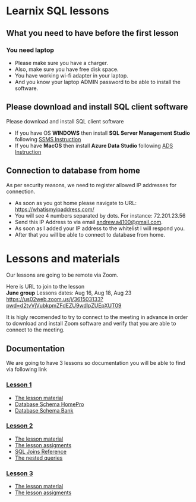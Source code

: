 # Learnix SQL lessons


## What you need to have before the first lesson 
### You need laptop
- Please make sure you have a charger. 
- Also, make sure you have free disk space. 
- You have working wi-fi adapter in your laptop. 
- And you know your laptop ADMIN password to be able to install the software.

## Please download and install SQL client software

Please download and install SQL client software
- If you have OS <b>WINDOWS</b> then install <b>SQL Server Management Studio</b> following [SSMS Instruction](SQLServerManagementStudioInstallation.md) 
- If you have <b>MacOS</b> then install <b>Azure Data Studio</b> following [ADS Instruction](AzureDataStudio.md)


## Connection to database from home 
As per security reasons, we need to register allowed IP addresses for connection.

- As soon as you got home please navigate to URL: https://whatismyipaddress.com/
- You will see 4 numbers separated by dots. For instance: 72.201.23.56 
- Send this IP Address to via email andrew.a4100@gmail.com. 
- As soon as I added your IP address to the whitelist I will respond you.
- After that you will be able to connect to database from home.


# Lessons and materials

Our lessons are going to be remote via Zoom. 

Here is URL to join to the lesson
<br>
<b>June group</b> Lessons dates: Aug 16, Aug 18, Aug 23
<br>
https://us02web.zoom.us/j/361503133?pwd=d2tvVjVubkpmZFdEZU9wdlpZUEpXUT09
<br>



It is higly recomended to try to connect to the meeting in advance in order to download and install Zoom software and verify that you are able to connect to the meeting.


## Documentation
We are going to have 3 lessons so documentation you will be able to find via following link
### [Lesson 1](./Lesson1)
- [The lesson material](./Lesson1/Database-1.pdf)
- [Database Schema HomePro](./Lesson1/Schema%20HomePro.pdf)
- [Database Schema Bank](./Lesson1/Schema%20Bank.pdf)

### [Lesson 2](./Lesson2)
- [The lesson material](./Lesson2/Database_Part2.pdf)
- [The lesson assigments](./Lesson2/Lesson%202%20tasks.pdf)
- [SQL Joins Reference](./Lesson2/Visual_SQL_JOINS_orig.jpg)
- [The nested queries](./Lesson2/Nested%20queries.pdf)

### [Lesson 3](./Lesson3)
- [The lesson material](./Lesson3/StoredProcedures.pdf)
- [The lesson assigments](./Lesson3/SP_Tasks.pdf)

